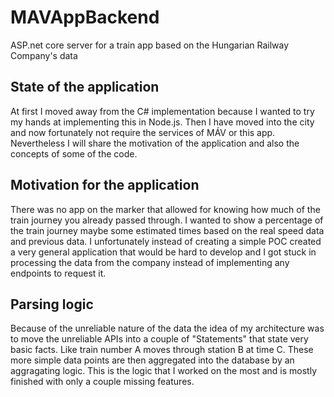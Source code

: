 # MAVAppBackend

ASP.net core server for a train app based on the Hungarian Railway Company's data

## State of the application

At first I moved away from the C# implementation because I wanted to try my hands at implementing this in Node.js. Then I have moved into the city and now fortunately not require the services of MÁV or this app. Nevertheless I will share the motivation of the application and also the concepts of some of the code.

## Motivation for the application

There was no app on the marker that allowed for knowing how much of the train journey you already passed through. I wanted to show a percentage of the train journey maybe some estimated times based on the real speed data and previous data. I unfortunately instead of creating a simple POC created a very general application that would be hard to develop and I got stuck in processing the data from the company instead of implementing any endpoints to request it.

## Parsing logic

Because of the unreliable nature of the data the idea of my architecture was to move the unreliable APIs into a couple of "Statements" that state very basic facts. Like train number A moves through station B at time C. These more simple data points are then aggregated into the database by an aggragating logic. This is the logic that I worked on the most and is mostly finished with only a couple missing features.
